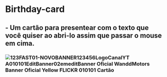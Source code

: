 # Birthday-card
## -  Um cartão para presentear com o texto que você quiser ao abri-lo assim que passar o mouse em cima. 
### ![123FAST01-NOVOBANNER123456LogoCanalYT A010101EditBanner02emeditBanner Oficial WanddMotors Banner Oficial Yellow FLICKR 010101 Cartão](https://github.com/wanddmarques/Birthday-card/assets/69114988/9fa60314-2f57-4a0c-8e1b-3bfcfae68e79)

